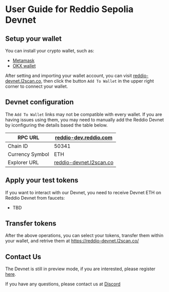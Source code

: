 # User Guide for Reddio Sepolia Devnet
## Setup your wallet
You can install your crypto wallet, such as:

- [Metamask](https://metamask.io/download/)
- [OKX wallet](https://chromewebstore.google.com/detail/okx-wallet/mcohilncbfahbmgdjkbpemcciiolgcge)

After setting and importing your wallet account, you can visit [reddio-devnet.l2scan.co](https://reddio-devnet.l2scan.co/), then click the button `Add To Wallet` in the upper right corner to connect your wallet.
## Devnet configuration
The `Add To Wallet` links may not be compatible with every wallet. If you are having issues using them, you may need to manually add the Reddio Devnet by iconfiguring the details based the table below.

| RPC  URL      |  [reddio-dev.reddio.com](https://reddio-dev.reddio.com/) |
| ------------- | ------------- |
| Chain ID      | 50341                 |
| Currency Symbol |   ETH                |
| Explorer URL | [reddio-devnet.l2scan.co](https://reddio-devnet.l2scan.co/) |
## Apply your test tokens
If you want to interact with our Devnet, you need to receive Devnet ETH on Reddio Devnet from faucets: 
- TBD
## Transfer tokens
After the above operations, you can select your tokens, transfer them within your wallet, and retrive them at https://reddio-devnet.l2scan.co/
## Contact Us
The Devnet is still in preview mode, if you are interested, please register [here](https://share.hsforms.com/1xPzDg_nGSXecbBUs2wXBGgd30xn).

If you have any questions, please contact us at [Discord](https://discord.gg/reddio)

